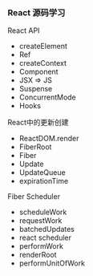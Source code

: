 ### React 源码学习

React API 
* createElement
* Ref
* createContext
* Component
* JSX => JS
* Suspense
* ConcurrentMode
* Hooks

React中的更新创建
* ReactDOM.render
* FiberRoot
* Fiber
* Update
* UpdateQueue
* expirationTime

Fiber Scheduler
* scheduleWork
* requestWork
* batchedUpdates
* react scheduler
* performWork
* renderRoot
* performUnitOfWork